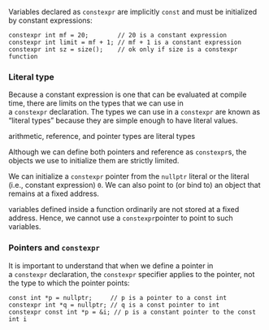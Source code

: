 Variables declared as `constexpr` are implicitly `const` and must be initialized by constant expressions:

```
constexpr int mf = 20;        // 20 is a constant expression  
constexpr int limit = mf + 1; // mf + 1 is a constant expression  
constexpr int sz = size();    // ok only if size is a constexpr function
```

### Literal type
Because a constant expression is one that can be evaluated at compile time, there are limits on the types that we can use in a `constexpr` declaration. The types we can use in a `constexpr` are known as “literal types” because they are simple enough to have literal values.

arithmetic, reference, and pointer types are literal types

Although we can define both pointers and reference as `constexpr`s, the objects we use to initialize them are strictly limited. 

We can initialize a `constexpr` pointer from the `nullptr` literal or the literal (i.e., constant expression) `0`. We can also point to (or bind to) an object that remains at a fixed address.

variables defined inside a function ordinarily are not stored at a fixed address. Hence, we cannot use a `constexpr`pointer to point to such variables.

### Pointers and `constexpr`

It is important to understand that when we define a pointer in a `constexpr` declaration, the `constexpr` specifier applies to the pointer, not the type to which the pointer points:

```
const int *p = nullptr;     // p is a pointer to a const int  
constexpr int *q = nullptr; // q is a const pointer to int
constexpr const int *p = &i; // p is a constant pointer to the const int i
```

